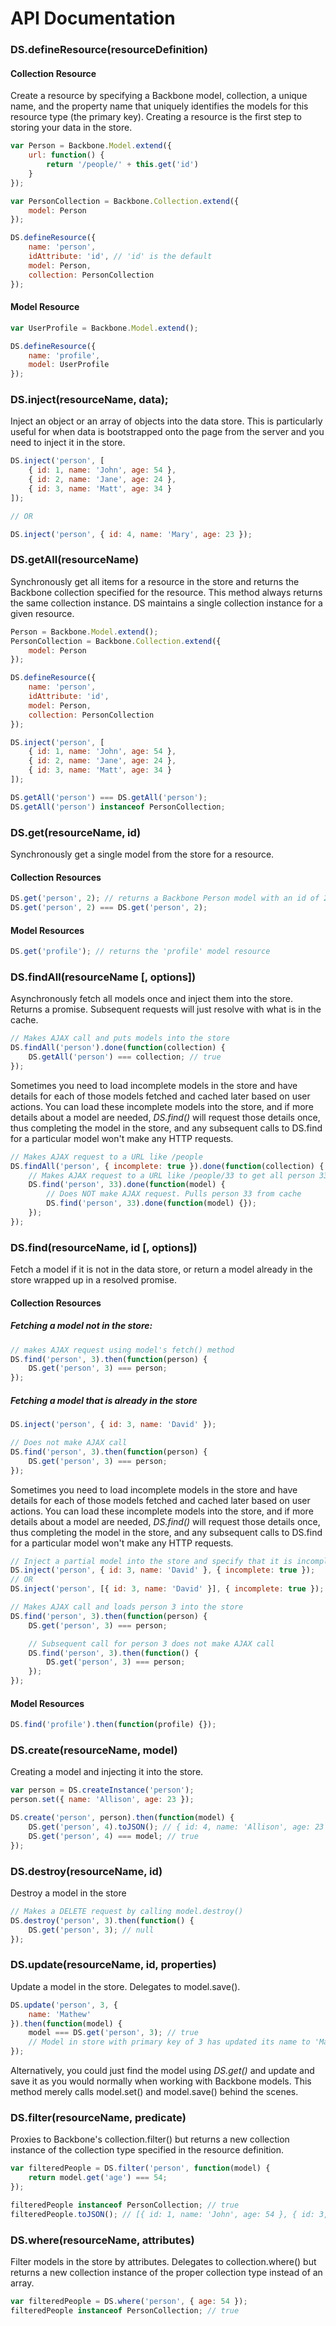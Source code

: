 API Documentation
=================

### DS.defineResource(resourceDefinition)

#### Collection Resource

Create a resource by specifying a Backbone model, collection, a unique name, and the property name that uniquely identifies the models for this resource type (the primary key). Creating a resource is the first step to storing your data in the store.

```js
var Person = Backbone.Model.extend({
	url: function() {
		return '/people/' + this.get('id')
	}
});

var PersonCollection = Backbone.Collection.extend({
	model: Person
});

DS.defineResource({
	name: 'person',
	idAttribute: 'id', // 'id' is the default
	model: Person,
	collection: PersonCollection
});
```

#### Model Resource

```js
var UserProfile = Backbone.Model.extend();

DS.defineResource({
	name: 'profile',
	model: UserProfile
});
```

### DS.inject(resourceName, data);

Inject an object or an array of objects into the data store. This is particularly useful for when data is bootstrapped onto the page from the server and you need to inject it in the store.

```js
DS.inject('person', [
	{ id: 1, name: 'John', age: 54 },
	{ id: 2, name: 'Jane', age: 24 },
	{ id: 3, name: 'Matt', age: 34 }
]);

// OR

DS.inject('person', { id: 4, name: 'Mary', age: 23 });
```

### DS.getAll(resourceName)

Synchronously get all items for a resource in the store and returns the Backbone collection specified for the resource. This method always returns the same collection instance. DS maintains a single collection instance for a given resource.

```js
Person = Backbone.Model.extend();
PersonCollection = Backbone.Collection.extend({
	model: Person
});

DS.defineResource({
	name: 'person',
	idAttribute: 'id',
	model: Person,
	collection: PersonCollection
});

DS.inject('person', [
    { id: 1, name: 'John', age: 54 },
    { id: 2, name: 'Jane', age: 24 },
    { id: 3, name: 'Matt', age: 34 }
]);

DS.getAll('person') === DS.getAll('person');
DS.getAll('person') instanceof PersonCollection;
```

### DS.get(resourceName, id)

Synchronously get a single model from the store for a resource.

#### Collection Resources

```js
DS.get('person', 2); // returns a Backbone Person model with an id of 2
DS.get('person', 2) === DS.get('person', 2);
```

#### Model Resources

```js
DS.get('profile'); // returns the 'profile' model resource
```

### DS.findAll(resourceName [, options])

Asynchronously fetch all models once and inject them into the store. Returns a promise. Subsequent requests will just resolve with what is in the cache.

```js
// Makes AJAX call and puts models into the store
DS.findAll('person').done(function(collection) {
	DS.getAll('person') === collection; // true
});
``` 

Sometimes you need to load incomplete models in the store and have details for each of those models fetched and cached later based on user actions. You can load these incomplete models into the store, and if more details about a model are needed, _DS.find()_ will request those details once, thus completing the model in the store, and any subsequent calls to DS.find for a particular model won't make any HTTP requests. 

```js
// Makes AJAX request to a URL like /people
DS.findAll('person', { incomplete: true }).done(function(collection) {
	// Makes AJAX request to a URL like /people/33 to get all person 33 details and caches details
	DS.find('person', 33).done(function(model) {
		// Does NOT make AJAX request. Pulls person 33 from cache
		DS.find('person', 33).done(function(model) {});
	});
});
```

### DS.find(resourceName, id [, options])

Fetch a model if it is not in the data store, or return a model already in the store wrapped up in a resolved promise.

#### Collection Resources

##### Fetching a model not in the store:

```js
// makes AJAX request using model's fetch() method
DS.find('person', 3).then(function(person) {
	DS.get('person', 3) === person;
});
```

##### Fetching a model that is already in the store

```js
DS.inject('person', { id: 3, name: 'David' });

// Does not make AJAX call
DS.find('person', 3).then(function(person) {
	DS.get('person', 3) === person;
});
```

Sometimes you need to load incomplete models in the store and have details for each of those models fetched and cached later based on user actions. You can load these incomplete models into the store, and if more details about a model are needed, _DS.find()_ will request those details once, thus completing the model in the store, and any subsequent calls to DS.find for a particular model won't make any HTTP requests. 

```js
// Inject a partial model into the store and specify that it is incomplete
DS.inject('person', { id: 3, name: 'David' }, { incomplete: true });
// OR
DS.inject('person', [{ id: 3, name: 'David' }], { incomplete: true });

// Makes AJAX call and loads person 3 into the store
DS.find('person', 3).then(function(person) {
	DS.get('person', 3) === person;

	// Subsequent call for person 3 does not make AJAX call
	DS.find('person', 3).then(function() {
		DS.get('person', 3) === person;
	});
});
```

#### Model Resources

```js
DS.find('profile').then(function(profile) {});
```

### DS.create(resourceName, model)

Creating a model and injecting it into the store.

```js
var person = DS.createInstance('person');
person.set({ name: 'Allison', age: 23 });

DS.create('person', person).then(function(model) {
	DS.get('person', 4).toJSON(); // { id: 4, name: 'Allison', age: 23 }
	DS.get('person', 4) === model; // true
});
```

### DS.destroy(resourceName, id)

Destroy a model in the store

```js
// Makes a DELETE request by calling model.destroy()
DS.destroy('person', 3).then(function() {
	DS.get('person', 3); // null
});
```

### DS.update(resourceName, id, properties)

Update a model in the store. Delegates to model.save().

```js
DS.update('person', 3, {
	name: 'Mathew'
}).then(function(model) {
	model === DS.get('person', 3); // true
	// Model in store with primary key of 3 has updated its name to 'Mathew'
});
```

Alternatively, you could just find the model using _DS.get()_ and update and save it as you would normally when working with Backbone models. This method merely calls model.set() and model.save() behind the scenes.

### DS.filter(resourceName, predicate)

Proxies to Backbone's collection.filter() but returns a new collection instance of the collection type specified in the resource definition.

```js
var filteredPeople = DS.filter('person', function(model) {
	return model.get('age') === 54;
});

filteredPeople instanceof PersonCollection; // true
filteredPeople.toJSON(); // [{ id: 1, name: 'John', age: 54 }, { id: 3, name: 'Matt', age: 54 }]
```

### DS.where(resourceName, attributes)

Filter models in the store by attributes. Delegates to collection.where() but returns a new collection instance of the proper collection type instead of an array.

```js
var filteredPeople = DS.where('person', { age: 54 });
filteredPeople instanceof PersonCollection; // true
```

